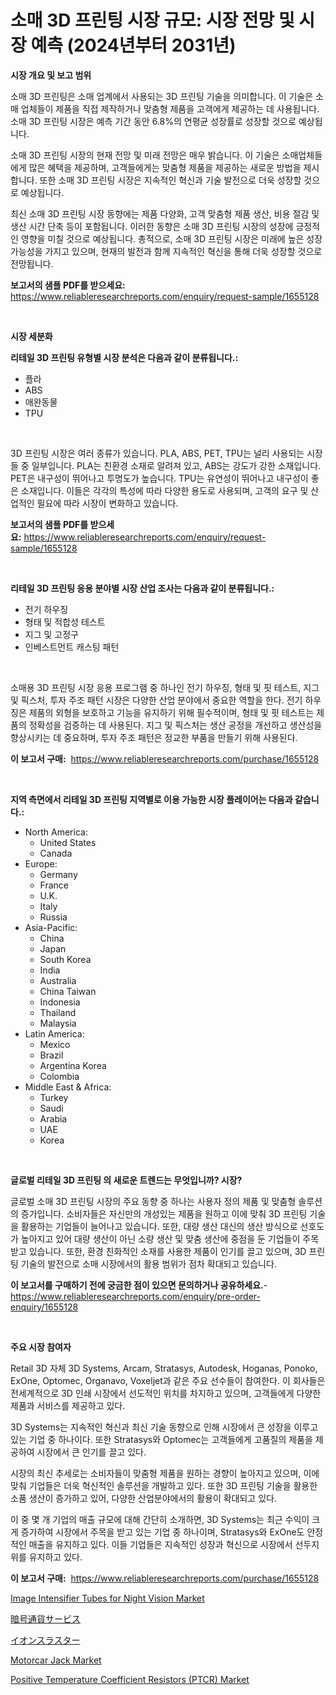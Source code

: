 <p><h1>소매 3D 프린팅 시장 규모: 시장 전망 및 시장 예측 (2024년부터 2031년)</h1></p><p><strong>시장 개요 및 보고 범위</strong></p>
<p><p>소매 3D 프린팅은 소매 업계에서 사용되는 3D 프린팅 기술을 의미합니다. 이 기술은 소매 업체들이 제품을 직접 제작하거나 맞춤형 제품을 고객에게 제공하는 데 사용됩니다. 소매 3D 프린팅 시장은 예측 기간 동안 6.8%의 연평균 성장률로 성장할 것으로 예상됩니다.</p><p>소매 3D 프린팅 시장의 현재 전망 및 미래 전망은 매우 밝습니다. 이 기술은 소매업체들에게 많은 혜택을 제공하며, 고객들에게는 맞춤형 제품을 제공하는 새로운 방법을 제시합니다. 또한 소매 3D 프린팅 시장은 지속적인 혁신과 기술 발전으로 더욱 성장할 것으로 예상됩니다.</p><p>최신 소매 3D 프린팅 시장 동향에는 제품 다양화, 고객 맞춤형 제품 생산, 비용 절감 및 생산 시간 단축 등이 포함됩니다. 이러한 동향은 소매 3D 프린팅 시장의 성장에 긍정적인 영향을 미칠 것으로 예상됩니다. 총적으로, 소매 3D 프린팅 시장은 미래에 높은 성장 가능성을 가지고 있으며, 현재의 발전과 함께 지속적인 혁신을 통해 더욱 성장할 것으로 전망됩니다.</p></p>
<p><strong>보고서의 샘플 PDF를 받으세요:</strong> <a href="https://www.reliableresearchreports.com/enquiry/request-sample/1655128">https://www.reliableresearchreports.com/enquiry/request-sample/1655128</a></p>
<p>&nbsp;</p>
<p><strong>시장 세분화</strong></p>
<p><strong>리테일 3D 프린팅 유형별 시장 분석은 다음과 같이 분류됩니다.:</strong></p>
<p><ul><li>플라</li><li>ABS</li><li>애완동물</li><li>TPU</li></ul></p>
<p>&nbsp;</p>
<p><p>3D 프린팅 시장은 여러 종류가 있습니다. PLA, ABS, PET, TPU는 널리 사용되는 시장들 중 일부입니다. PLA는 친환경 소재로 알려져 있고, ABS는 강도가 강한 소재입니다. PET은 내구성이 뛰어나고 투명도가 높습니다. TPU는 유연성이 뛰어나고 내구성이 좋은 소재입니다. 이들은 각각의 특성에 따라 다양한 용도로 사용되며, 고객의 요구 및 산업적인 필요에 따라 시장이 변화하고 있습니다.</p></p>
<p><strong>보고서의 샘플 PDF를 받으세요:</strong>&nbsp;<a href="https://www.reliableresearchreports.com/enquiry/request-sample/1655128">https://www.reliableresearchreports.com/enquiry/request-sample/1655128</a></p>
<p>&nbsp;</p>
<p><strong> 리테일 3D 프린팅 응용 분야별 시장 산업 조사는 다음과 같이 분류됩니다.:</strong></p>
<p><ul><li>전기 하우징</li><li>형태 및 적합성 테스트</li><li>지그 및 고정구</li><li>인베스트먼트 캐스팅 패턴</li></ul></p>
<p>&nbsp;</p>
<p><p>소매용 3D 프린팅 시장 응용 프로그램 중 하나인 전기 하우징, 형태 및 핏 테스트, 지그 및 픽스처, 투자 주조 패턴 시장은 다양한 산업 분야에서 중요한 역할을 한다. 전기 하우징은 제품의 외형을 보호하고 기능을 유지하기 위해 필수적이며, 형태 및 핏 테스트는 제품의 정확성을 검증하는 데 사용된다. 지그 및 픽스처는 생산 공정을 개선하고 생산성을 향상시키는 데 중요하며, 투자 주조 패턴은 정교한 부품을 만들기 위해 사용된다.</p></p>
<p><strong>이 보고서 구매:</strong>&nbsp; <a href="https://www.reliableresearchreports.com/purchase/1655128">https://www.reliableresearchreports.com/purchase/1655128</a></p>
<p>&nbsp;</p>
<p><strong>지역 측면에서 리테일 3D 프린팅 지역별로 이용 가능한 시장 플레이어는 다음과 같습니다.:</strong></p>
<p><ul>
    <li>
        North America:
        <ul>
            <li>United States</li>
            <li>Canada</li>
        </ul>
    </li>
    <li>
        Europe:
        <ul>
            <li>Germany</li>
            <li>France</li>
            <li>U.K.</li>
            <li>Italy</li>
            <li>Russia</li>
        </ul>
    </li>
    <li>
        Asia-Pacific:
        <ul>
            <li>China</li>
            <li>Japan</li>
            <li>South Korea</li>
            <li>India</li>
            <li>Australia</li>
            <li>China Taiwan</li>
            <li>Indonesia</li>
            <li>Thailand</li>
            <li>Malaysia</li>
        </ul>
    </li>
    <li>
        Latin America:
        <ul>
            <li>Mexico</li>
            <li>Brazil</li>
            <li>Argentina Korea</li>
            <li>Colombia</li>
        </ul>
    </li>
    <li>
        Middle East & Africa:
        <ul>
            <li>Turkey</li>
            <li>Saudi</li>
            <li>Arabia</li>
            <li>UAE</li>
            <li>Korea</li>
        </ul>
    </li>
    </ul></p>
<p>&nbsp;</p>
<p><strong>글로벌 리테일 3D 프린팅 의 새로운 트렌드는 무엇입니까? 시장?</strong></p>
<p><p>글로벌 소매 3D 프린팅 시장의 주요 동향 중 하나는 사용자 정의 제품 및 맞춤형 솔루션의 증가입니다. 소비자들은 자신만의 개성있는 제품을 원하고 이에 맞춰 3D 프린팅 기술을 활용하는 기업들이 늘어나고 있습니다. 또한, 대량 생산 대신의 생산 방식으로 선호도가 높아지고 있어 대량 생산이 아닌 소량 생산 및 맞춤 생산에 중점을 둔 기업들이 주목받고 있습니다. 또한, 환경 친화적인 소재를 사용한 제품이 인기를 끌고 있으며, 3D 프린팅 기술의 발전으로 소매 시장에서의 활용 범위가 점차 확대되고 있습니다.</p></p>
<p><strong>이 보고서를 구매하기 전에 궁금한 점이 있으면 문의하거나 공유하세요.</strong>- <a href="https://www.reliableresearchreports.com/enquiry/pre-order-enquiry/1655128">https://www.reliableresearchreports.com/enquiry/pre-order-enquiry/1655128</a></p>
<p>&nbsp;</p>
<p><strong>주요 시장 참여자</strong></p>
<p><p>Retail 3D 자체 3D Systems, Arcam, Stratasys, Autodesk, Hoganas, Ponoko, ExOne, Optomec, Organavo, Voxeljet과 같은 주요 선수들이 참여한다. 이 회사들은 전세계적으로 3D 인쇄 시장에서 선도적인 위치를 차지하고 있으며, 고객들에게 다양한 제품과 서비스를 제공하고 있다. </p><p>3D Systems는 지속적인 혁신과 최신 기술 동향으로 인해 시장에서 큰 성장을 이루고 있는 기업 중 하나이다. 또한 Stratasys와 Optomec는 고객들에게 고품질의 제품을 제공하여 시장에서 큰 인기를 끌고 있다. </p><p>시장의 최신 추세로는 소비자들이 맞춤형 제품을 원하는 경향이 높아지고 있으며, 이에 맞춰 기업들은 더욱 혁신적인 솔루션을 개발하고 있다. 또한 3D 프린팅 기술을 활용한 소품 생산이 증가하고 있어, 다양한 산업분야에서의 활용이 확대되고 있다. </p><p>이 중 몇 개 기업의 매출 규모에 대해 간단히 소개하면, 3D Systems는 최근 수익이 크게 증가하여 시장에서 주목을 받고 있는 기업 중 하나이며, Stratasys와 ExOne도 안정적인 매출을 유지하고 있다. 이들 기업들은 지속적인 성장과 혁신으로 시장에서 선두지위를 유지하고 있다.</p></p>
<p><strong>이 보고서 구매:</strong>&nbsp;&nbsp;<a href="https://www.reliableresearchreports.com/purchase/1655128">https://www.reliableresearchreports.com/purchase/1655128</a></p>
<p><p><a href="https://github.com/angelajermaine/Market-Research-Report-List-2/blob/main/image-intensifier-tubes-for-night-vision-market.md">Image Intensifier Tubes for Night Vision Market</a></p><p><a href="https://github.com/cbigkbh02719/Market-Research-Report-List-1/blob/main/316142113992.md">暗号通貨サービス</a></p><p><a href="https://github.com/ReganWisoky2023/Market-Research-Report-List-1/blob/main/336459713993.md">イオンスラスター</a></p><p><a href="https://issuu.com/reportprime-2/docs/motorcar-jack-market-size-2030.pptx">Motorcar Jack Market</a></p><p><a href="https://github.com/provorikovar/Market-Research-Report-List-3/blob/main/positive-temperature-coefficient-resistors-ptcr-market.md">Positive Temperature Coefficient Resistors (PTCR) Market</a></p></p>
